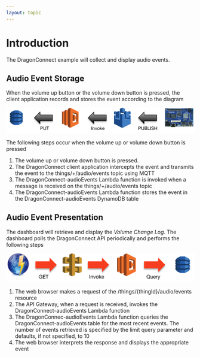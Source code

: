 ```yaml
---
layout: topic
---
```


# Introduction

The DragonConnect example will collect and display audio events.

## Audio Event Storage

When the volume up button or the volume down button is pressed, the client
application records and stores the event according to the diagram

![Audio Event Store](./images/AudioEventStore.png)

The following steps occur when the volume up or volume down button is pressed

1.  The volume up or volume down button is pressed.
2.  The DragonConnect client application intercepts the event and transmits
    the event to the things/+/audio/events topic using MQTT
3.  The DragonConnect-audioEvents Lambda function is invoked when a message
    is received on the things/+/audio/events topic
4.  The DragonConnect-audioEvents Lambda function stores the event in the
    DragonConnect-audioEvents DynamoDB table

## Audio Event Presentation

The dashboard will retrieve and display the _Volume Change Log_.  The
dashboard polls the DragonConnect API periodically and performs the following
steps

![Audio Events Retrieve](./images/AudioEventsRetrieve.png)

1.  The web browser makes a request of the /things/{thingId}/audio/events
    resource
2.  The API Gateway, when a request is received, invokes the
    DragonConnect-audioEvents Lambda function
3.  The DragonConnec-audioEvents Lambda function queries the
    DragonConnect-audioEvents table for the most recent events.  The number
    of events retrieved is specified by the limit query parameter and defaults,
    if not specified, to 10
4.  The web browser interprets the response and displays the appropriate
    event
